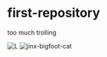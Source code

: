 # first-repository
too much trolling

![L](https://user-images.githubusercontent.com/105502815/169540759-03bbafe4-ba2e-4ec8-8bd8-b55676f5ae6d.jpg)
![jinx-bigfoot-cat](https://user-images.githubusercontent.com/105502815/181507355-48237d09-7aa5-4f7f-ab45-ba2a2cfbd0ee.gif)
